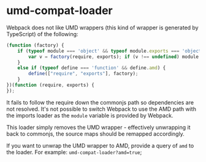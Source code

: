 # umd-compat-loader

Webpack does not like UMD wrappers (this kind of wrapper is generated by TypeScript) of the following:

```javascript
(function (factory) {
    if (typeof module === 'object' && typeof module.exports === 'object') {
        var v = factory(require, exports); if (v !== undefined) module.exports = v;
    }
    else if (typeof define === 'function' && define.amd) {
        define(["require", "exports"], factory);
    }
})(function (require, exports) {
});
```

It fails to follow the require down the commonjs path so dependencies are not resolved. It's not possible to switch Webpack to use the AMD path with the imports loader as the `module` variable is provided by Webpack.

This loader simply removes the UMD wrapper - effectively unwrapping it back to commonjs, the source maps should be remapped accordingly.

If you want to unwrap the UMD wrapper to AMD, provide a query of `amd` to the loader. For example: `umd-compat-loader?amd=true`;
